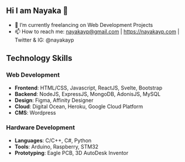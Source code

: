 ## Hi I am Nayaka 👋

- 🔭 I’m currently freelancing on Web Development Projects
- 📫 How to reach me: nayakayp@gmail.com | https://nayakayp.com | Twitter & IG: @nayakayp

## Technology Skills
### Web Development
- **Frontend**: HTML/CSS, Javascript, ReactJS, Svelte, Bootstrap
- **Backend**: NodeJS, ExpressJS, MongoDB, AdonisJS, MySQL
- **Design**: Figma, Affinity Designer
- **Cloud**: Digital Ocean, Heroku, Google Cloud Platform
- **CMS**: Wordpress

### Hardware Development
- **Languages**: C/C++, C#, Python
- **Tools**: Arduino, Raspberry, STM32
- **Prototyping**: Eagle PCB, 3D AutoDesk Inventor


<!--
**nayakayp/nayakayp** is a ✨ _special_ ✨ repository because its `README.md` (this file) appears on your GitHub profile.

Here are some ideas to get you started:


- 👯 I’m looking to collaborate on ...
- 🤔 I’m looking for help with ...
- 💬 Ask me about ...

- 😄 Pronouns: ...
- ⚡ Fun fact: ...
-->
